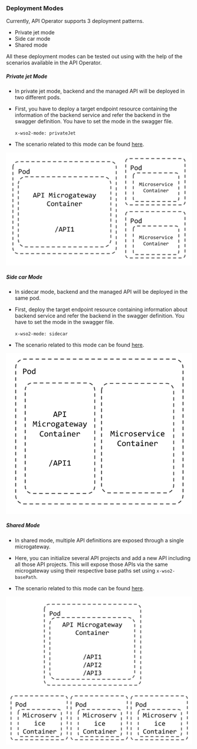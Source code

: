 ### Deployment Modes

Currently, API Operator supports 3 deployment patterns.

- Private jet mode
- Side car mode
- Shared mode

All these deployment modes can be tested out using with the help of the scenarios available in the API Operator.

##### Private jet Mode

- In private jet mode, backend and the managed API will be deployed in two different pods.
- First, you have to deploy a target endpoint resource containing the information of the backend service and refer the backend in the swagger definition.
You have to set the mode in the swagger file.

    `x-wso2-mode: privateJet`
    
- The scenario related to this mode can be found [here](../../scenarios/scenario-7/README.md).

![Privatejet](../images/privatejet-mode.png)

##### Side car Mode

- In sidecar mode, backend and the managed API will be deployed in the same pod.

- First, deploy the target endpoint resource containing information about backend service and refer the backend in the swagger definition.
You have to set the mode in the swagger file.

    `x-wso2-mode: sidecar`
    
- The scenario related to this mode can be found [here](../../scenarios/scenario-8/README.md).

![Sidecar](../images/sidecar-mode.png)

##### Shared Mode

- In shared mode, multiple API definitions are exposed through a single microgateway.

- Here, you can initialize several API projects and add a new API including all those API projects. 
This will expose those APIs via the same microgateway using their respective base paths set using `x-wso2-basePath`.

- The scenario related to this mode can be found [here](../../scenarios/scenario-16/README.md).

![Sahred](../images/shared-mode.png)  

